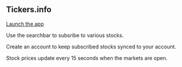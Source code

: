 ## Tickers.info

[Launch the app](https://tickers-625cf.web.app/)

Use the searchbar to subsribe to various stocks.

Create an account to keep subscribed stocks synced to your account.

Stock prices update every 15 seconds when the markets are open.
